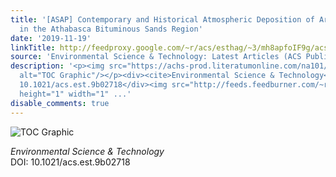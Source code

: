 ```yaml
---
title: '[ASAP] Contemporary and Historical Atmospheric Deposition of Arsenic and Selenium
  in the Athabasca Bituminous Sands Region'
date: '2019-11-19'
linkTitle: http://feedproxy.google.com/~r/acs/esthag/~3/mh8apfoIF9g/acs.est.9b02718
source: 'Environmental Science & Technology: Latest Articles (ACS Publications)'
description: '<p><img src="https://achs-prod.literatumonline.com/na101/home/literatum/publisher/achs/journals/content/esthag/0/esthag.ahead-of-print/acs.est.9b02718/20191119/images/medium/es9b02718_0005.gif"
  alt="TOC Graphic"/></p><div><cite>Environmental Science & Technology</cite></div><div>DOI:
  10.1021/acs.est.9b02718</div><img src="http://feeds.feedburner.com/~r/acs/esthag/~4/mh8apfoIF9g"
  height="1" width="1" ...'
disable_comments: true
---
```

<p><img src="https://achs-prod.literatumonline.com/na101/home/literatum/publisher/achs/journals/content/esthag/0/esthag.ahead-of-print/acs.est.9b02718/20191119/images/medium/es9b02718_0005.gif" alt="TOC Graphic"/></p><div><cite>Environmental Science & Technology</cite></div><div>DOI: 10.1021/acs.est.9b02718</div><img src="http://feeds.feedburner.com/~r/acs/esthag/~4/mh8apfoIF9g" height="1" width="1" ...